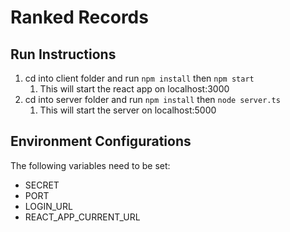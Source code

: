 # Ranked Records

## Run Instructions
1. cd into client folder and run `npm install` then `npm start`
   1. This will start the react app on localhost:3000
2. cd into server folder and run `npm install` then `node server.ts`
   1. This will start the server on localhost:5000

## Environment Configurations
The following variables need to be set:
- SECRET
- PORT
- LOGIN_URL
- REACT_APP_CURRENT_URL